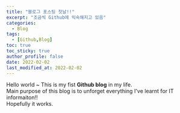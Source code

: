 ```yaml
---
title: "블로그 포스팅 첫날!!"
excerpt: "조금씩 Github에 익숙해지고 있음"
categories: 
  - Blog
tags: 
  - [Github,Blog]
toc: true
toc_sticky: true
author_profile: false
date: 2022-02-02
last_modified_at: 2022-02-02
---
```

Hello world ~
This is my fist __Github blog__ in my life.  
Main purpose of this blog is to unforget everything I've learnt for IT informaiton!!  
Hopefully it works.  


